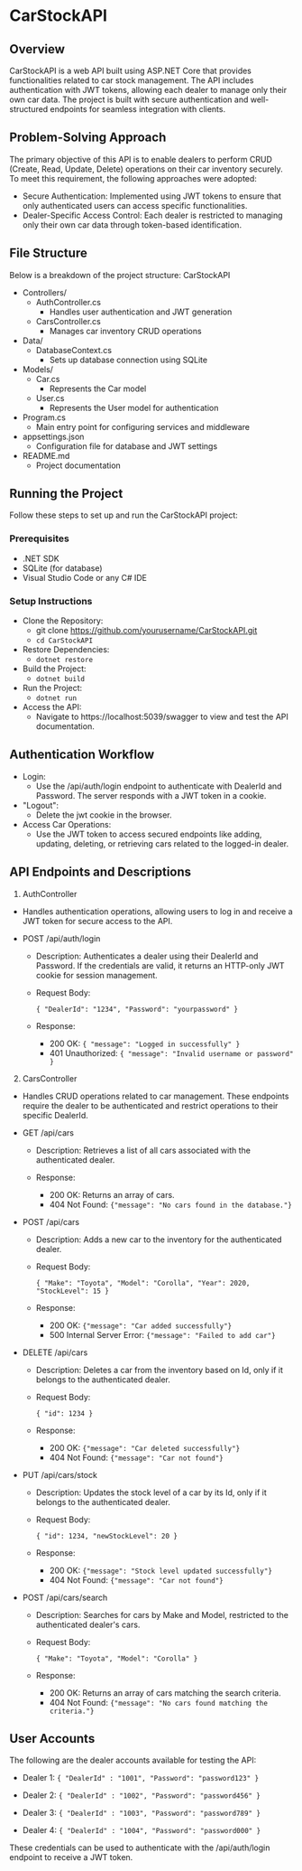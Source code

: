 # CarStockAPI

## Overview

CarStockAPI is a web API built using ASP.NET Core that provides functionalities related to car stock management. The API includes authentication with JWT tokens, allowing each dealer to manage only their own car data. The project is built with secure authentication and well-structured endpoints for seamless integration with clients.

## Problem-Solving Approach

The primary objective of this API is to enable dealers to perform CRUD (Create, Read, Update, Delete) operations on their car inventory securely. To meet this requirement, the following approaches were adopted:

- Secure Authentication: Implemented using JWT tokens to ensure that only authenticated users can access specific functionalities.
- Dealer-Specific Access Control: Each dealer is restricted to managing only their own car data through token-based identification.

## File Structure

Below is a breakdown of the project structure:
CarStockAPI

- Controllers/
  - AuthController.cs
    - Handles user authentication and JWT generation
  - CarsController.cs
    - Manages car inventory CRUD operations
- Data/
  - DatabaseContext.cs
    - Sets up database connection using SQLite
- Models/
  - Car.cs
    - Represents the Car model
  - User.cs
    - Represents the User model for authentication
- Program.cs
  - Main entry point for configuring services and middleware
- appsettings.json
  - Configuration file for database and JWT settings
- README.md
  - Project documentation

## Running the Project

Follow these steps to set up and run the CarStockAPI project:

### Prerequisites

- .NET SDK
- SQLite (for database)
- Visual Studio Code or any C# IDE

### Setup Instructions

- Clone the Repository:
  - git clone https://github.com/yourusername/CarStockAPI.git
  - `cd CarStockAPI`
- Restore Dependencies:
  - `dotnet restore`
- Build the Project:
  - `dotnet build`
- Run the Project:
  - `dotnet run`
- Access the API:
  - Navigate to https://localhost:5039/swagger to view and test the API documentation.

## Authentication Workflow

- Login:
  - Use the /api/auth/login endpoint to authenticate with DealerId and Password. The server responds with a JWT token in a cookie.
- "Logout":
  - Delete the jwt cookie in the browser.
- Access Car Operations:
  - Use the JWT token to access secured endpoints like adding, updating, deleting, or retrieving cars related to the logged-in dealer.

## API Endpoints and Descriptions

1. AuthController

- Handles authentication operations, allowing users to log in and receive a JWT token for secure access to the API.

- POST /api/auth/login

  - Description: Authenticates a dealer using their DealerId and Password. If the credentials are valid, it returns an HTTP-only JWT cookie for session management.
  - Request Body:

    `{ "DealerId": "1234", "Password": "yourpassword" }`

  - Response:
    - 200 OK:
      `{ "message": "Logged in successfully" }`
    - 401 Unauthorized:
      `{ "message": "Invalid username or password" }`

2. CarsController

- Handles CRUD operations related to car management. These endpoints require the dealer to be authenticated and restrict operations to their specific DealerId.

- GET /api/cars

  - Description: Retrieves a list of all cars associated with the authenticated dealer.
  - Response:

    - 200 OK: Returns an array of cars.
    - 404 Not Found: `{"message": "No cars found in the database."}`

- POST /api/cars

  - Description: Adds a new car to the inventory for the authenticated dealer.
  - Request Body:

    `{ "Make": "Toyota", "Model": "Corolla", "Year": 2020, "StockLevel": 15 }`

  - Response:
    - 200 OK: `{"message": "Car added successfully"}`
    - 500 Internal Server Error: `{"message": "Failed to add car"}`

- DELETE /api/cars

  - Description: Deletes a car from the inventory based on Id, only if it belongs to the authenticated dealer.
  - Request Body:

    `{ "id": 1234 }`

  - Response:
    - 200 OK: `{"message": "Car deleted successfully"}`
    - 404 Not Found: `{"message": "Car not found"}`

- PUT /api/cars/stock

  - Description: Updates the stock level of a car by its Id, only if it belongs to the authenticated dealer.
  - Request Body:

    `{ "id": 1234, "newStockLevel": 20 }`

  - Response:
    - 200 OK: `{"message": "Stock level updated successfully"}`
    - 404 Not Found: `{"message": "Car not found"}`

- POST /api/cars/search

  - Description: Searches for cars by Make and Model, restricted to the authenticated dealer's cars.
  - Request Body:

    `{ "Make": "Toyota", "Model": "Corolla" }`

  - Response:

    - 200 OK: Returns an array of cars matching the search criteria.
    - 404 Not Found: `{"message": "No cars found matching the criteria."}`

## User Accounts

The following are the dealer accounts available for testing the API:

- Dealer 1:
  `{ "DealerId" : "1001", "Password": "password123" }`

- Dealer 2:
  `{ "DealerId" : "1002", "Password": "password456" }`

- Dealer 3:
  `{ "DealerId" : "1003", "Password": "password789" }`

- Dealer 4:
  `{ "DealerId" : "1004", "Password": "password000" }`

These credentials can be used to authenticate with the /api/auth/login endpoint to receive a JWT token.
